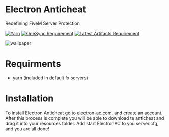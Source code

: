 # Electron Anticheat

Redefining FiveM Server Protection

[![Yarn](https://img.shields.io/badge/Yarn-blue?style=for-the-badge)](https://github.com/citizenfx/cfx-server-data/tree/master/resources/%5Bsystem%5D/%5Bbuilders%5D)
[![OneSync Requirement](https://img.shields.io/badge/OneSync-Required-blue?style=for-the-badge&logo=fivem&logoColor=white)](https://docs.fivem.net/docs/scripting-reference/onesync/)
[![Latest Artifacts Requirement](https://img.shields.io/badge/Latest%20Artifacts-Required-blue?style=for-the-badge&logo=fivem&logoColor=white)](https://runtime.fivem.net/artifacts/fivem/build_server_windows/master/6683-9729577be50de537692c3a19e86365a5e0f99a54/server.7z)

![wallpaper](https://i.imgur.com/mTyciRD.png)

# Requirments
- yarn (included in default fx servers)

# Installation
To install Electron Anticheat go to [electron-ac.com](https://electronac.uk.to/), and create an account.
After this process is complete you will be able to download te anticheat and drag it into your resources folder. Add start ElectronAC to you server.cfg, and you are all done!
